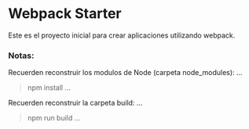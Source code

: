 # Webpack Starter

Este es el proyecto inicial para crear aplicaciones utilizando webpack.

### Notas:
Recuerden reconstruir los modulos de Node (carpeta node_modules):
...
>npm install
...

Recuerden reconstruir la carpeta build:
...
>npm run build
...